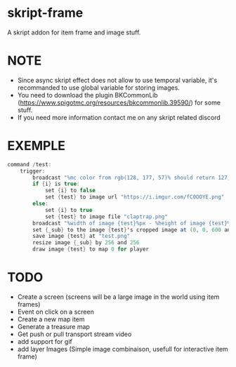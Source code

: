 # skript-frame
A skript addon for item frame and image stuff.

# NOTE
 - Since async skript effect does not allow to use temporal variable, it's recommanded to use global variable for storing images.
 - You need to download the plugin BKCommonLib (https://www.spigotmc.org/resources/bkcommonlib.39590/) for some stuff.
 - If you need more information contact me on any skript related discord
 
# EXEMPLE
```java
command /test:
    trigger:
        broadcast "%mc color from rgb(128, 177, 57)% should return 127, 178, 56"
        if {i} is true:
            set {i} to false
            set {test} to image url "https://i.imgur.com/fC0OOYE.png"
        else:
            set {i} to true
            set {test} to image file "claptrap.png"
        broadcast "%width of image {test}%px - %height of image {test}%px"
        set {_sub} to the image {test}'s cropped image at (0, 0, 600 and 600)
        save image {test} at "test.png"
        resize image {_sub} by 256 and 256
        draw image {test} to map 0 for player
```

# TODO
- Create a screen (screens will be a large image in the world using item frames)
- Event on click on a screen
- Create a new map item
- Generate a treasure map
- Get push or pull transport stream video
- add support for gif
- add layer Images (Simple image combinaison, usefull for interactive item frame)
